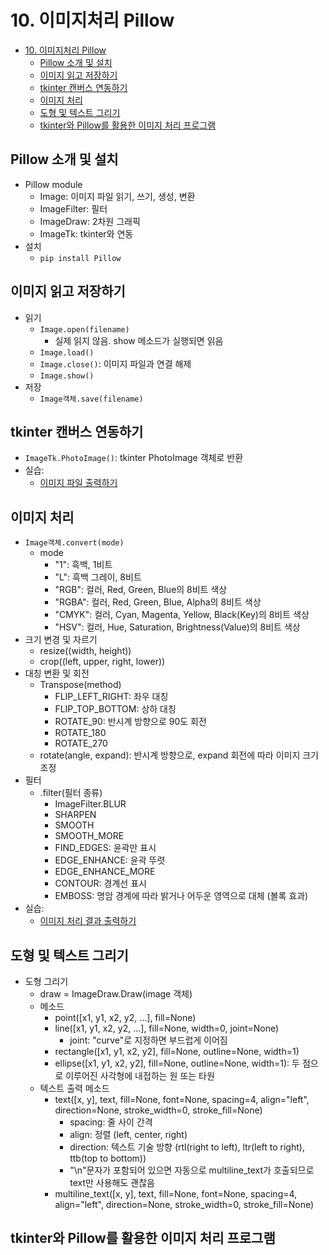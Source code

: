 # 10. 이미지처리 Pillow

<!-- TOC -->
* [10. 이미지처리 Pillow](#10-이미지처리-pillow)
  * [Pillow 소개 및 설치](#pillow-소개-및-설치)
  * [이미지 읽고 저장하기](#이미지-읽고-저장하기)
  * [tkinter 캔버스 연동하기](#tkinter-캔버스-연동하기)
  * [이미지 처리](#이미지-처리)
  * [도형 및 텍스트 그리기](#도형-및-텍스트-그리기)
  * [tkinter와 Pillow를 활용한 이미지 처리 프로그램](#tkinter와-pillow를-활용한-이미지-처리-프로그램)
<!-- TOC -->

## Pillow 소개 및 설치

- Pillow module
  - Image: 이미지 파일 읽기, 쓰기, 생성, 변환
  - ImageFilter: 필터
  - ImageDraw: 2차원 그래픽
  - ImageTk: tkinter와 연동
- 설치
  - `pip install Pillow`

## 이미지 읽고 저장하기

- 읽기
  - `Image.open(filename)`
    - 실제 읽지 않음. show 메소드가 실행되면 읽음
  - `Image.load()`
  - `Image.close()`: 이미지 파일과 연결 해제
  - `Image.show()`
- 저장
  - `Image객체.save(filename)`

## tkinter 캔버스 연동하기

- `ImageTk.PhotoImage()`: tkinter PhotoImage 객체로 반환
- 실습:
  - [이미지 파일 출력하기](10/1.py)

## 이미지 처리

- `Image객체.convert(mode)`
  - mode
    - "1": 흑백, 1비트
    - "L": 흑백 그레이, 8비트
    - "RGB": 컬러, Red, Green, Blue의 8비트 색상
    - "RGBA": 컬러, Red, Green, Blue, Alpha의 8비트 색상
    - "CMYK": 컬러, Cyan, Magenta, Yellow, Black(Key)의 8비트 색상
    - "HSV": 컬러, Hue, Saturation, Brightness(Value)의 8비트 색상
- 크기 변경 및 자르기
  - resize((width, height))
  - crop((left, upper, right, lower))
- 대칭 변환 및 회전
  - Transpose(method)
    - FLIP_LEFT_RIGHT: 좌우 대칭
    - FLIP_TOP_BOTTOM: 상하 대칭
    - ROTATE_90: 반시계 방향으로 90도 회전
    - ROTATE_180
    - ROTATE_270
  - rotate(angle, expand): 반시계 방향으로, expand 회전에 따라 이미지 크기 조정
- 필터
  - .filter(필터 종류)
    - ImageFilter.BLUR
    - SHARPEN
    - SMOOTH
    - SMOOTH_MORE
    - FIND_EDGES: 윤곽만 표시
    - EDGE_ENHANCE: 윤곽 뚜렷
    - EDGE_ENHANCE_MORE
    - CONTOUR: 경계선 표시
    - EMBOSS: 명암 경계에 따라 밝거나 어두운 영역으로 대체 (볼록 효과)
- 실습:
  - [이미지 처리 결과 출력하기](10/2.py)

## 도형 및 텍스트 그리기

- 도형 그리기
  - draw = ImageDraw.Draw(image 객체)
  - 메소드
    - point([x1, y1, x2, y2, ...], fill=None)
    - line([x1, y1, x2, y2, ...], fill=None, width=0, joint=None)
      - joint: "curve"로 지정하면 부드럽게 이어짐
    - rectangle([x1, y1, x2, y2], fill=None, outline=None, width=1)
    - ellipse([x1, y1, x2, y2], fill=None, outline=None, width=1): 두 점으로 이루어진 사각형에 내접하는 원 또는 타원
  - 텍스트 출력 메소드
    - text([x, y], text, fill=None, font=None, spacing=4, align="left", direction=None, stroke_width=0, stroke_fill=None)
      - spacing: 줄 사이 간격
      - align: 정렬 (left, center, right)
      - direction: 텍스트 기술 방향 (rtl(right to left), ltr(left to right), ttb(top to bottom))
      - "\n"문자가 포함되어 있으면 자동으로 multiline_text가 호출되므로 text만 사용해도 괜찮음
    - multiline_text([x, y], text, fill=None, font=None, spacing=4, align="left", direction=None, stroke_width=0, stroke_fill=None)

## tkinter와 Pillow를 활용한 이미지 처리 프로그램